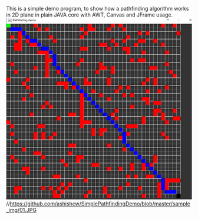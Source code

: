 This is a simple demo program, to show how a pathfinding algorithm works in 2D plane in plain JAVA core with AWT, Canvas and JFrame usage.
![Alt text](https://github.com/ashishcw/SimplePathfindingDemo/blob/master/sample_img/01.JPG?raw=true "Simple Pathfinding")
//https://github.com/ashishcw/SimplePathfindingDemo/blob/master/sample_img/01.JPG

